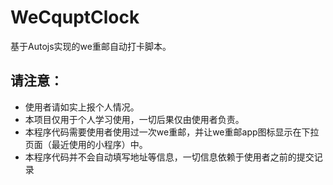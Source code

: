 # WeCquptClock
基于Autojs实现的we重邮自动打卡脚本。
## 请注意：
- 使用者请如实上报个人情况。
- 本项目仅用于个人学习使用，一切后果仅由使用者负责。
- 本程序代码需要使用者使用过一次we重邮，并让we重邮app图标显示在下拉页面（最近使用的小程序）中。
- 本程序代码并不会自动填写地址等信息，一切信息依赖于使用者之前的提交记录
